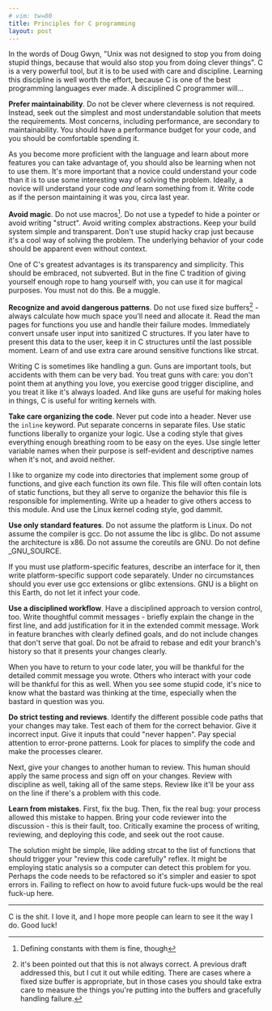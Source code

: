 ```yaml
---
# vim: tw=80
title: Principles for C programming
layout: post
---
```


In the words of Doug Gwyn, "Unix was not designed to stop you from doing stupid
things, because that would also stop you from doing clever things". C is a very
powerful tool, but it is to be used with care and discipline. Learning this
discipline is well worth the effort, because C is one of the best programming
languages ever made. A disciplined C programmer will...

**Prefer maintainability**. Do not be clever where cleverness is not required.
Instead, seek out the simplest and most understandable solution that meets the
requirements. Most concerns, including performance, are secondary to
maintainability. You should have a performance budget for your code, and you
should be comfortable spending it.

As you become more proficient with the language and learn about more features
you can take advantage of, you should also be learning when not to use them.
It's more important that a novice could understand your code than it is to use
some interesting way of solving the problem. Ideally, a novice will understand
your code *and* learn something from it. Write code as if the person maintaining
it was you, circa last year.

**Avoid magic**. Do not use macros[^1]. Do not use a typedef to hide a pointer or
avoid writing "struct". Avoid writing complex abstractions. Keep your build
system simple and transparent. Don't use stupid hacky crap just because it's a
cool way of solving the problem. The underlying behavior of your code should be
apparent even without context.

One of C's greatest advantages is its transparency and simplicity. This should
be embraced, not subverted. But in the fine C tradition of giving yourself
enough rope to hang yourself with, you can use it for magical purposes. You
must not do this. Be a muggle.

**Recognize and avoid dangerous patterns**. Do not use fixed size buffers[^2] -
always calculate how much space you'll need and allocate it. Read the man pages
for functions you use and handle their failure modes. Immediately convert unsafe
user input into sanitized C structures. If you later have to present this data
to the user, keep it in C structures until the last possible moment. Learn of
and use extra care around sensitive functions like strcat.

Writing C is sometimes like handling a gun. Guns are important tools, but
accidents with them can be very bad. You treat guns with care: you don't point
them at anything you love, you exercise good trigger discipline, and you treat
it like it's always loaded. And like guns are useful for making holes in things,
C is useful for writing kernels with.

**Take care organizing the code**. Never put code into a header. Never use the
`inline` keyword. Put separate concerns in separate files. Use static functions
liberally to organize your logic. Use a coding style that gives everything
enough breathing room to be easy on the eyes. Use single letter variable names
when their purpose is self-evident and descriptive names when it's not, and
avoid neither.

I like to organize my code into directories that implement some group of
functions, and give each function its own file. This file will often contain
lots of static functions, but they all serve to organize the behavior this file
is responsible for implementing. Write up a header to give others access to
this module. And use the Linux kernel coding style, god dammit.

**Use only standard features**. Do not assume the platform is Linux. Do not
assume the compiler is gcc. Do not assume the libc is glibc. Do not assume the
architecture is x86. Do not assume the coreutils are GNU. Do not define
\_GNU_SOURCE.

If you must use platform-specific features, describe an interface for it,
then write platform-specific support code separately. Under no circumstances
should you ever use gcc extensions or glibc extensions. GNU is a blight on this
Earth, do not let it infect your code.

**Use a disciplined workflow**. Have a disciplined approach to version control,
too. Write thoughtful commit messages - briefly explain the change in the first
line, and add justification for it in the extended commit message. Work in
feature branches with clearly defined goals, and do not include changes that
don't serve that goal. Do not be afraid to rebase and edit your branch's history
so that it presents your changes clearly.

When you have to return to your code later, you will be thankful for the
detailed commit message you wrote. Others who interact with your code will be
thankful for this as well. When you see some stupid code, it's nice to know what
the bastard was thinking at the time, especially when the bastard in question
was you.

**Do strict testing and reviews**. Identify the different possible code paths
that your changes may take. Test each of them for the correct behavior. Give it
incorrect input. Give it inputs that could "never happen". Pay special attention
to error-prone patterns. Look for places to simplify the code and make the
processes clearer.

Next, give your changes to another human to review. This human should apply the
same process and sign off on your changes. Review with discipline as well,
taking all of the same steps. Review like it'll be your ass on the line if
there's a problem with this code.

**Learn from mistakes**. First, fix the bug. Then, fix the real bug: your
process allowed this mistake to happen. Bring your code reviewer into the
discussion - this is their fault, too. Critically examine the process of
writing, reviewing, and deploying this code, and seek out the root cause.

The solution might be simple, like adding strcat to the list of functions that
should trigger your "review this code carefully" reflex. It might be employing
static analysis so a computer can detect this problem for you. Perhaps the code
needs to be refactored so it's simpler and easier to spot errors in. Failing to
reflect on how to avoid future fuck-ups would be the real fuck-up here.

- - -

C is the shit. I love it, and I hope more people can learn to see it the way I
do. Good luck!

[^1]: Defining constants with them is fine, though
[^2]: it's been pointed out that this is not always correct. A previous draft addressed this, but I cut it out while editing. There are cases where a fixed size buffer is appropriate, but in those cases you should take extra care to measure the things you're putting into the buffers and gracefully handling failure.
